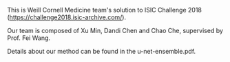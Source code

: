This is Weill Cornell Medicine team's solution to ISIC Challenge 2018 (https://challenge2018.isic-archive.com/). 

Our team is composed of Xu Min, Dandi Chen and Chao Che, supervised by Prof. Fei Wang. 

Details about our method can be found in the u-net-ensemble.pdf.

